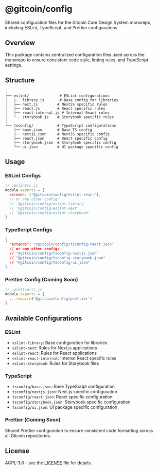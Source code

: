 # @gitcoin/config

Shared configuration files for the Gitcoin Core Design System monorepo, including ESLint,
TypeScript, and Prettier configurations.

## Overview

This package contains centralized configuration files used across the monorepo to ensure consistent
code style, linting rules, and TypeScript settings.

## Structure

```
.
├── eslint/              # ESLint configurations
│   ├── library.js       # Base config for libraries
│   ├── next.js         # NextJS specific rules
│   ├── react.js        # React specific rules
│   ├── react-internal.js # Internal React rules
│   └── storybook.js    # Storybook specific rules
│
└── tsconfig/           # TypeScript configurations
    ├── base.json       # Base TS config
    ├── nextjs.json     # NextJS specific config
    ├── react.json      # React specific config
    ├── storybook.json  # Storybook specific config
    └── ui.json         # UI package specific config
```

## Usage

### ESLint Configs

```js
// .eslintrc.js
module.exports = {
  extends: ['@gitcoin/config/eslint-react'],
  // or any other config:
  // '@gitcoin/config/eslint-library'
  // '@gitcoin/config/eslint-next'
  // '@gitcoin/config/eslint-storybook'
}
```

### TypeScript Configs

```json
{
  "extends": "@gitcoin/config/tsconfig-react.json"
  // or any other config:
  // "@gitcoin/config/tsconfig-nextjs.json"
  // "@gitcoin/config/tsconfig-storybook.json"
  // "@gitcoin/config/tsconfig-ui.json"
}
```

### Prettier Config (Coming Soon)

```js
// .prettierrc.js
module.exports = {
  ...require('@gitcoin/config/prettier')
}
```

## Available Configurations

### ESLint

- `eslint-library`: Base configuration for libraries
- `eslint-next`: Rules for Next.js applications
- `eslint-react`: Rules for React applications
- `eslint-react-internal`: Internal React specific rules
- `eslint-storybook`: Rules for Storybook files

### TypeScript

- `tsconfig/base.json`: Base TypeScript configuration
- `tsconfig/nextjs.json`: Next.js specific configuration
- `tsconfig/react.json`: React specific configuration
- `tsconfig/storybook.json`: Storybook specific configuration
- `tsconfig/ui.json`: UI package specific configuration

### Prettier (Coming Soon)

Shared Prettier configuration to ensure consistent code formatting across all Gitcoin repositories.

## License

AGPL-3.0 - see the [LICENSE](../../LICENSE) file for details.
